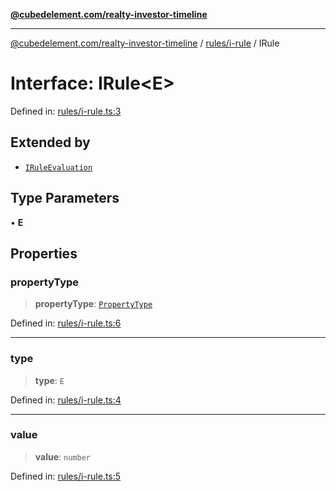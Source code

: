 [**@cubedelement.com/realty-investor-timeline**](../../../index.md)

---

[@cubedelement.com/realty-investor-timeline](../../../modules.md) / [rules/i-rule](../index.md) / IRule

# Interface: IRule\<E\>

Defined in: [rules/i-rule.ts:3](https://github.com/kvernon/realty-investor-timeline/blob/806c805529d356deb12c125749ddea89a26850dd/src/rules/i-rule.ts#L3)

## Extended by

- [`IRuleEvaluation`](../../rule-evaluation/interfaces/IRuleEvaluation.md)

## Type Parameters

• **E**

## Properties

### propertyType

> **propertyType**: [`PropertyType`](../../../properties/property-type/enumerations/PropertyType.md)

Defined in: [rules/i-rule.ts:6](https://github.com/kvernon/realty-investor-timeline/blob/806c805529d356deb12c125749ddea89a26850dd/src/rules/i-rule.ts#L6)

---

### type

> **type**: `E`

Defined in: [rules/i-rule.ts:4](https://github.com/kvernon/realty-investor-timeline/blob/806c805529d356deb12c125749ddea89a26850dd/src/rules/i-rule.ts#L4)

---

### value

> **value**: `number`

Defined in: [rules/i-rule.ts:5](https://github.com/kvernon/realty-investor-timeline/blob/806c805529d356deb12c125749ddea89a26850dd/src/rules/i-rule.ts#L5)
